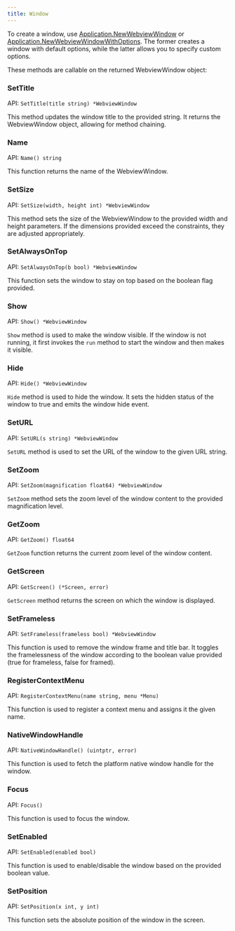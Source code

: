 ```yaml
---
title: Window
---
```


To create a window, use
[Application.NewWebviewWindow](application.md#newwebviewwindow) or
[Application.NewWebviewWindowWithOptions](application.md#newwebviewwindowwithoptions).
The former creates a window with default options, while the latter allows you to
specify custom options.

These methods are callable on the returned WebviewWindow object:

### SetTitle

API: `SetTitle(title string) *WebviewWindow`

This method updates the window title to the provided string. It returns the
WebviewWindow object, allowing for method chaining.

### Name

API: `Name() string`

This function returns the name of the WebviewWindow.

### SetSize

API: `SetSize(width, height int) *WebviewWindow`

This method sets the size of the WebviewWindow to the provided width and height
parameters. If the dimensions provided exceed the constraints, they are adjusted
appropriately.

### SetAlwaysOnTop

API: `SetAlwaysOnTop(b bool) *WebviewWindow`

This function sets the window to stay on top based on the boolean flag provided.

### Show

API: `Show() *WebviewWindow`

`Show` method is used to make the window visible. If the window is not running,
it first invokes the `run` method to start the window and then makes it visible.

### Hide

API: `Hide() *WebviewWindow`

`Hide` method is used to hide the window. It sets the hidden status of the
window to true and emits the window hide event.

### SetURL

API: `SetURL(s string) *WebviewWindow`

`SetURL` method is used to set the URL of the window to the given URL string.

### SetZoom

API: `SetZoom(magnification float64) *WebviewWindow`

`SetZoom` method sets the zoom level of the window content to the provided
magnification level.

### GetZoom

API: `GetZoom() float64`

`GetZoom` function returns the current zoom level of the window content.

### GetScreen

API: `GetScreen() (*Screen, error)`

`GetScreen` method returns the screen on which the window is displayed.

### SetFrameless

API: `SetFrameless(frameless bool) *WebviewWindow`

This function is used to remove the window frame and title bar. It toggles the
framelessness of the window according to the boolean value provided (true for
frameless, false for framed).

### RegisterContextMenu

API: `RegisterContextMenu(name string, menu *Menu)`

This function is used to register a context menu and assigns it the given name.

### NativeWindowHandle

API: `NativeWindowHandle() (uintptr, error)`

This function is used to fetch the platform native window handle for the window.

### Focus

API: `Focus()`

This function is used to focus the window.

### SetEnabled

API: `SetEnabled(enabled bool)`

This function is used to enable/disable the window based on the provided boolean
value.

### SetPosition

API: `SetPosition(x int, y int)`

This function sets the absolute position of the window in the screen.
